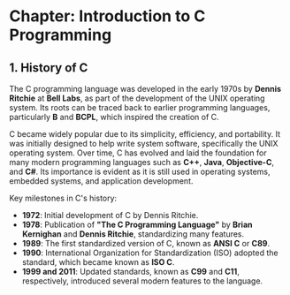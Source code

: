 # Chapter: Introduction to C Programming

## 1. **History of C**

The C programming language was developed in the early 1970s by **Dennis Ritchie** at **Bell Labs**, as part of the development of the UNIX operating system. Its roots can be traced back to earlier programming languages, particularly **B** and **BCPL**, which inspired the creation of C.

C became widely popular due to its simplicity, efficiency, and portability. It was initially designed to help write system software, specifically the UNIX operating system. Over time, C has evolved and laid the foundation for many modern programming languages such as **C++**, **Java**, **Objective-C**, and **C#**. Its importance is evident as it is still used in operating systems, embedded systems, and application development.

Key milestones in C's history:
- **1972**: Initial development of C by Dennis Ritchie.
- **1978**: Publication of **"The C Programming Language"** by **Brian Kernighan** and **Dennis Ritchie**, standardizing many features.
- **1989**: The first standardized version of C, known as **ANSI C** or **C89**.
- **1990**: International Organization for Standardization (ISO) adopted the standard, which became known as **ISO C**.
- **1999 and 2011**: Updated standards, known as **C99** and **C11**, respectively, introduced several modern features to the language.



